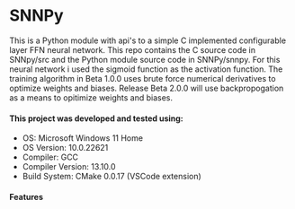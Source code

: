 # SNNPy
This is a Python module with api's to a simple C implemented configurable layer FFN neural network. This repo contains the C source code in SNNpy/src and the Python module source code in SNNPy/snnpy. For this neural network i used the sigmoid function as the activation function. The training algorithm in Beta 1.0.0 uses brute force numerical derivatives to optimize weights and biases. Release Beta 2.0.0 will use backpropogation as a means to opitimize weights and biases.

#### This project was developed and tested using:

- OS: Microsoft Windows 11 Home
- OS Version: 10.0.22621
- Compiler: GCC 
- Compiler Version: 13.10.0
- Build System: CMake 0.0.17 (VSCode extension)

#### Features
